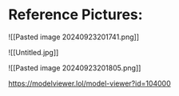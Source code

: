 # Reference Pictures:
![[Pasted image 20240923201741.png]]


![[Untitled.jpg]]


![[Pasted image 20240923201805.png]]


https://modelviewer.lol/model-viewer?id=104000

